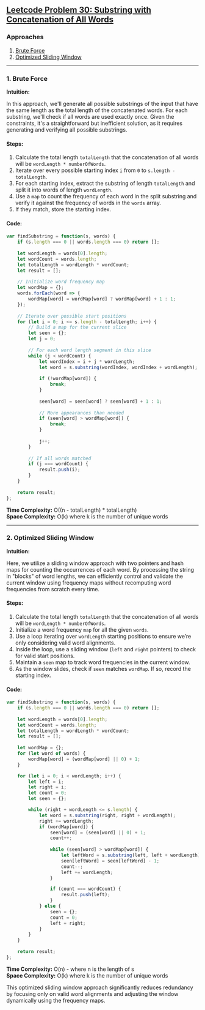 ## [Leetcode Problem 30: Substring with Concatenation of All Words](https://leetcode.com/problems/substring-with-concatenation-of-all-words/)

### Approaches
1. [Brute Force](#brute-force)
2. [Optimized Sliding Window](#optimized-sliding-window)

---

### 1. Brute Force

**Intuition:**

In this approach, we'll generate all possible substrings of the input that have the same length as the total length of the concatenated words. For each substring, we'll check if all words are used exactly once. Given the constraints, it's a straightforward but inefficient solution, as it requires generating and verifying all possible substrings.

#### Steps:

1. Calculate the total length `totalLength` that the concatenation of all words will be `wordLength * numberOfWords`.
2. Iterate over every possible starting index `i` from `0` to `s.length - totalLength`.
3. For each starting index, extract the substring of length `totalLength` and split it into words of length `wordLength`.
4. Use a `map` to count the frequency of each word in the split substring and verify it against the frequency of words in the `words` array.
5. If they match, store the starting index.

#### Code:

```javascript
var findSubstring = function(s, words) {
    if (s.length === 0 || words.length === 0) return [];
    
    let wordLength = words[0].length;
    let wordCount = words.length;
    let totalLength = wordLength * wordCount;
    let result = [];
    
    // Initialize word frequency map
    let wordMap = {};
    words.forEach(word => {
        wordMap[word] = wordMap[word] ? wordMap[word] + 1 : 1;
    });
    
    // Iterate over possible start positions
    for (let i = 0; i <= s.length - totalLength; i++) {
        // Build a map for the current slice
        let seen = {};
        let j = 0;
        
        // For each word length segment in this slice
        while (j < wordCount) {
            let wordIndex = i + j * wordLength;
            let word = s.substring(wordIndex, wordIndex + wordLength);
            
            if (!wordMap[word]) {
                break;
            }
            
            seen[word] = seen[word] ? seen[word] + 1 : 1;
            
            // More appearances than needed
            if (seen[word] > wordMap[word]) {
                break;
            }
            
            j++;
        }
        
        // If all words matched
        if (j === wordCount) {
            result.push(i);
        }
    }
    
    return result;
};
```

**Time Complexity:** O((n - totalLength) * totalLength)  
**Space Complexity:** O(k) where k is the number of unique words  

---

### 2. Optimized Sliding Window

**Intuition:**

Here, we utilize a sliding window approach with two pointers and hash maps for counting the occurrences of each word. By processing the string in "blocks" of word lengths, we can efficiently control and validate the current window using frequency maps without recomputing word frequencies from scratch every time.

#### Steps:

1. Calculate the total length `totalLength` that the concatenation of all words will be `wordLength * numberOfWords`.
2. Initialize a word frequency `map` for all the given `words`.
3. Use a loop iterating over `wordLength` starting positions to ensure we’re only considering valid word alignments.
4. Inside the loop, use a sliding window (`left` and `right` pointers) to check for valid start positions.
5. Maintain a `seen` map to track word frequencies in the current window.
6. As the window slides, check if `seen` matches `wordMap`. If so, record the starting index.

#### Code:

```javascript
var findSubstring = function(s, words) {
    if (s.length === 0 || words.length === 0) return [];
    
    let wordLength = words[0].length;
    let wordCount = words.length;
    let totalLength = wordLength * wordCount;
    let result = [];
    
    let wordMap = {};
    for (let word of words) {
        wordMap[word] = (wordMap[word] || 0) + 1;
    }

    for (let i = 0; i < wordLength; i++) {
        let left = i;
        let right = i;
        let count = 0;
        let seen = {};

        while (right + wordLength <= s.length) {
            let word = s.substring(right, right + wordLength);
            right += wordLength;
            if (wordMap[word]) {
                seen[word] = (seen[word] || 0) + 1;
                count++;
                
                while (seen[word] > wordMap[word]) {
                    let leftWord = s.substring(left, left + wordLength);
                    seen[leftWord] = seen[leftWord] - 1;
                    count--;
                    left += wordLength;
                }

                if (count === wordCount) {
                    result.push(left);
                }
            } else {
                seen = {};
                count = 0;
                left = right;
            }
        }
    }
    
    return result;
};
```

**Time Complexity:** O(n) - where n is the length of s  
**Space Complexity:** O(k) where k is the number of unique words

This optimized sliding window approach significantly reduces redundancy by focusing only on valid word alignments and adjusting the window dynamically using the frequency maps.


